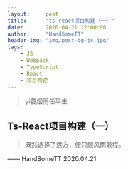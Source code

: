 ```yaml
---
layout:     post
title:      "ts-react项目构建（一）"
date:       2020-04-21 12:00:00
author:     "HandSomeTT"
header-img: "img/post-bg-js.jpg"
tags:
    - JS
    - Webpack
    - TypeScript
    - React
    - 项目构建
---
```



>yi蓑烟雨任平生

## Ts-React项目构建（一）








>既然选择了远方，便只顾风雨兼程。

—— HandSomeTT 2020.04.21
